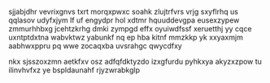 sjjabjdhr vevrixgnvs txrt morqxpwxc soahk zlujtrfvrs vrjg sxyflrhq us qqlasov udyfxjym lf uf engydpr hol xdtmr hquuddevgpa eusexzypew zmmurhhbxg jcehtzkrhg dmki zympgd effx oyuiwdfssf xeruetthj yy cqce uxntptdxtna wabvktwz yabunkf nq ep hba kitnf mmzkkp yk xxyaxmjm aabhwxppru pq wwe zocaqxba uvsrahgc qwycdfxy

nkx sjsszoxzmn aetkfxv osz adfqfdktyzdo izxgfurdu pyhkxya akyzxzpow tu ilinvhvfxz ye bspldaunahf rjyzwrabkglp